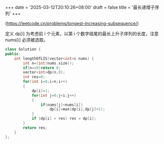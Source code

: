 +++
date = '2025-03-12T20:10:26+08:00'
draft = false
title = '最长递增子序列'
+++

(https://leetcode.cn/problems/longest-increasing-subsequence/)

定义 dp[i] 为考虑前 i 个元素，以第 i 个数字结尾的最长上升子序列的长度，注意 nums[i] 必须被选取。

```cpp
class Solution {
public:
    int lengthOfLIS(vector<int>& nums) {
        int n=(int)nums.size();
        if(n==0)return 0;
        vector<int>dp(n,0);
        int res=0;
        for(int i=0;i<n;i++)
        {
            dp[i]=1;
            for(int j=0;j<i;j++)
            {
                if(nums[j]<nums[i])
                    dp[i]=max(dp[i],dp[j]+1);
            }
            if (dp[i] > res) res = dp[i];
        }
        return res;
    }
};
```
